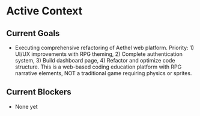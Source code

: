 # Active Context

## Current Goals

- Executing comprehensive refactoring of Aethel web platform. Priority: 1) UI/UX improvements with RPG theming, 2) Complete authentication system, 3) Build dashboard page, 4) Refactor and optimize code structure. This is a web-based coding education platform with RPG narrative elements, NOT a traditional game requiring physics or sprites.

## Current Blockers

- None yet